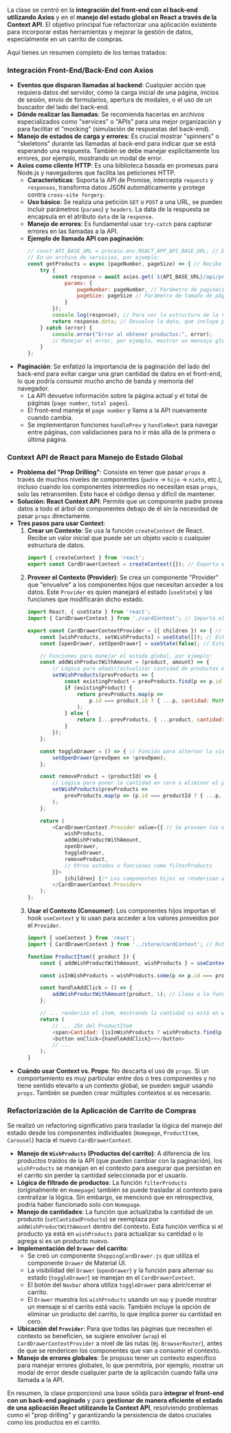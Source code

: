 La clase se centró en la **integración del front-end con el back-end utilizando Axios** y en el **manejo del estado global en React a través de la Context API**. El objetivo principal fue refactorizar una aplicación existente para incorporar estas herramientas y mejorar la gestión de datos, especialmente en un carrito de compras.

Aquí tienes un resumen completo de los temas tratados:

### Integración Front-End/Back-End con Axios

*   **Eventos que disparan llamadas al backend**: Cualquier acción que requiera datos del servidor, como la carga inicial de una página, inicios de sesión, envío de formularios, apertura de modales, o el uso de un buscador del lado del back-end.
*   **Dónde realizar las llamadas**: Se recomienda hacerlas en archivos especializados como "services" o "APIs" para una mejor organización y para facilitar el "mocking" (simulación de respuestas del back-end).
*   **Manejo de estados de carga y errores**: Es crucial mostrar "spinners" o "skeletons" durante las llamadas al back-end para indicar que se está esperando una respuesta. También se debe manejar explícitamente los errores, por ejemplo, mostrando un modal de error.
*   **Axios como cliente HTTP**: Es una biblioteca basada en promesas para Node.js y navegadores que facilita las peticiones HTTP.
    *   **Características**: Soporta la API de Promise, intercepta `requests` y `responses`, transforma datos JSON automáticamente y protege contra `cross-site forgery`.
    *   **Uso básico**: Se realiza una petición `GET` o `POST` a una URL, se pueden incluir parámetros (`params`) y `headers`. La data de la respuesta se encapsula en el atributo `data` de la `response`.
    *   **Manejo de errores**: Es fundamental usar `try-catch` para capturar errores en las llamadas a la API.
    *   **Ejemplo de llamada API con paginación**:
        ```javascript
        // const API_BASE_URL = process.env.REACT_APP_API_BASE_URL; // Definida en .env para variables globales
        // En un archivo de servicios, por ejemplo:
        const getProducts = async (pageNumber, pageSize) => { // Recibe el número y tamaño de la página
            try {
                const response = await axios.get(`${API_BASE_URL}/api/products`, { // URL base y endpoint
                    params: {
                        pageNumber: pageNumber, // Parámetro de paginación
                        pageSize: pageSize // Parámetro de tamaño de página
                    }
                });
                console.log(response); // Para ver la estructura de la respuesta de Axios
                return response.data; // Devuelve la data, que incluye productos, pageNumber, totalPages, etc.
            } catch (error) {
                console.error("Error al obtener productos:", error);
                // Manejar el error, por ejemplo, mostrar un mensaje global
            }
        };
        ```
*   **Paginación**: Se enfatizó la importancia de la paginación del lado del back-end para evitar cargar una gran cantidad de datos en el front-end, lo que podría consumir mucho ancho de banda y memoria del navegador.
    *   La API devuelve información sobre la página actual y el total de páginas (`page number`, `total pages`).
    *   El front-end maneja el `page number` y llama a la API nuevamente cuando cambia.
    *   Se implementaron funciones `handlePrev` y `handleNext` para navegar entre páginas, con validaciones para no ir más allá de la primera o última página.

### Context API de React para Manejo de Estado Global

*   **Problema del "Prop Drilling"**: Consiste en tener que pasar `props` a través de muchos niveles de componentes (`padre` -> `hijo` -> `nieto`, etc.), incluso cuando los componentes intermedios no necesitan esas `props`, solo las retransmiten. Esto hace el código denso y difícil de mantener.
*   **Solución: React Context API**: Permite que un componente padre provea datos a todo el árbol de componentes debajo de él sin la necesidad de pasar `props` directamente.
*   **Tres pasos para usar Context**:
    1.  **Crear un Contexto**: Se usa la función `createContext` de React. Recibe un valor inicial que puede ser un objeto vacío o cualquier estructura de datos.
        ```javascript
        import { createContext } from 'react';
        export const CardDrawerContext = createContext({}); // Exporta el contexto
        ```
    2.  **Proveer el Contexto (Provider)**: Se crea un componente "Provider" que "envuelve" a los componentes hijos que necesitan acceder a los datos. Este `Provider` es quien manejará el estado (`useState`) y las funciones que modificarán dicho estado.
        ```javascript
        import React, { useState } from 'react';
        import { CardDrawerContext } from './cardContext'; // Importa el contexto creado

        export const CardDrawerContextProvider = ({ children }) => { // Recibe 'children' como prop
            const [wishProducts, setWishProducts] = useState([]); // Estado para productos en el carrito
            const [openDrawer, setOpenDrawer] = useState(false); // Estado para abrir/cerrar el carrito (drawer)

            // Funciones para manejar el estado global, por ejemplo:
            const addWishProductWithAmount = (product, amount) => {
                // Lógica para añadir/actualizar cantidad de productos en wishProducts
                setWishProducts(prevProducts => {
                    const existingProduct = prevProducts.find(p => p.id === product.id);
                    if (existingProduct) {
                        return prevProducts.map(p =>
                            p.id === product.id ? { ...p, cantidad: Math.max(0, p.cantidad + amount) } : p
                        );
                    } else {
                        return [...prevProducts, { ...product, cantidad: Math.max(0, amount) }];
                    }
                });
            };

            const toggleDrawer = () => { // Función para alternar la visibilidad del drawer
                setOpenDrawer(prevOpen => !prevOpen);
            };

            const removeProduct = (productId) => {
                // Lógica para poner la cantidad en cero o eliminar el producto
                setWishProducts(prevProducts =>
                    prevProducts.map(p => (p.id === productId ? { ...p, cantidad: 0 } : p))
                );
            };

            return (
                <CardDrawerContext.Provider value={{ // Se proveen los estados y funciones a los hijos
                    wishProducts,
                    addWishProductWithAmount,
                    openDrawer,
                    toggleDrawer,
                    removeProduct,
                    // Otros estados o funciones como filterProducts
                }}>
                    {children} {/* Los componentes hijos se renderizan aquí */}
                </CardDrawerContext.Provider>
            );
        };
        ```
    3.  **Usar el Contexto (Consumer)**: Los componentes hijos importan el hook `useContext` y lo usan para acceder a los valores proveídos por el `Provider`.
        ```javascript
        import { useContext } from 'react';
        import { CardDrawerContext } from '../store/cardContext'; // Ruta al contexto

        function ProductItem({ product }) {
            const { addWishProductWithAmount, wishProducts } = useContext(CardDrawerContext); // Acceso a estados y funciones

            const isInWishProducts = wishProducts.some(p => p.id === product.id && p.cantidad > 0); // Validación si el producto ya está en el carrito

            const handleAddClick = () => {
                addWishProductWithAmount(product, 1); // Llama a la función del contexto para añadir
            };

            // ... renderiza el item, mostrando la cantidad si está en wishProducts, o 0 si no
            return (
                // ... JSX del ProductItem
                <span>Cantidad: {isInWishProducts ? wishProducts.find(p => p.id === product.id).cantidad : 0}</span>
                <button onClick={handleAddClick}>+</button>
                // ...
            );
        }
        ```
*   **Cuándo usar Context vs. Props**: No descarta el uso de `props`. Si un comportamiento es muy particular entre dos o tres componentes y no tiene sentido elevarlo a un contexto global, se pueden seguir usando `props`. También se pueden crear múltiples contextos si es necesario.

### Refactorización de la Aplicación de Carrito de Compras

Se realizó un refactoring significativo para trasladar la lógica del manejo del estado desde los componentes individuales (`Homepage`, `ProductItem`, `Carousel`) hacia el nuevo `CardDrawerContext`.

*   **Manejo de `WishProducts` (Productos del carrito)**: A diferencia de los productos traídos de la API (que pueden cambiar con la paginación), los `wishProducts` se manejan en el contexto para asegurar que persistan en el carrito sin perder la cantidad seleccionada por el usuario.
*   **Lógica de filtrado de productos**: La función `filterProducts` (originalmente en `Homepage`) también se puede trasladar al contexto para centralizar la lógica. Sin embargo, se mencionó que en retrospectiva, podría haber funcionado solo con `Homepage`.
*   **Manejo de cantidades**: La función que actualizaba la cantidad de un producto (`setCantidadProducto`) se reemplaza por `addWishProductWithAmount` dentro del contexto. Esta función verifica si el producto ya está en `wishProducts` para actualizar su cantidad o lo agrega si es un producto nuevo.
*   **Implementación del `Drawer` del carrito**:
    *   Se creó un componente `ShoppingCardDrawer.js` que utiliza el componente `Drawer` de Material UI.
    *   La visibilidad del `Drawer` (`openDrawer`) y la función para alternar su estado (`toggleDrawer`) se manejan en el `CardDrawerContext`.
    *   El botón del `Navbar` ahora utiliza `toggleDrawer` para abrir/cerrar el carrito.
    *   El `Drawer` muestra los `wishProducts` usando un `map` y puede mostrar un mensaje si el carrito está vacío. También incluye la opción de eliminar un producto del carrito, lo que implica poner su cantidad en cero.
*   **Ubicación del `Provider`**: Para que todas las páginas que necesiten el contexto se beneficien, se sugiere envolver (`wrap`) el `CardDrawerContextProvider` a nivel de las rutas (ej. `BrowserRouter`), antes de que se rendericen los componentes que van a consumir el contexto.
*   **Manejo de errores globales**: Se propuso tener un contexto específico para manejar errores globales, lo que permitiría, por ejemplo, mostrar un modal de error desde cualquier parte de la aplicación cuando falla una llamada a la API.

En resumen, la clase proporcionó una base sólida para **integrar el front-end con un back-end paginado** y para **gestionar de manera eficiente el estado de una aplicación React utilizando la Context API**, resolviendo problemas como el "prop drilling" y garantizando la persistencia de datos cruciales como los productos en el carrito.